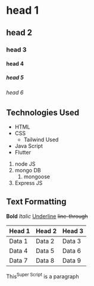 # head 1
## head 2
### head 3
#### head 4
##### head 5
###### head 6

## Technologies Used
 - HTML
 - CSS
   - Tailwind Used
 - Java Script
 - Flutter

1. node JS
2. mongo DB
   1. mongoose
3. Express JS

## Text Formatting   
**Bold**
*Italic*
<ins>Underline</ins>
~~line-through~~


<table>
<thead>
<tr>
<th>Head 1</th>
<th>Head 2</th>
<th>Head 3</th>
</tr>
</thead>
<tbody>
<tr>
<td>Data 1</td>
<td>Data 2</td>
<td>Data 3</td>
</tr>

<tr>
<td>Data 4</td>
<td>Data 5</td>
<td>Data 6</td>
</tr>

<tr>
<td>Data 7</td>
<td>Data 8</td>
<td>Data 9</td>
</tr>
</tbody>
</table>


<p>This<sup>Super Script</sup> is a paragraph</p>
